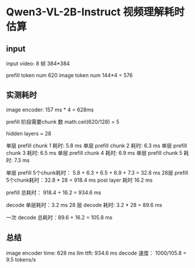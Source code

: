 # Qwen3-VL-2B-Instruct 视频理解耗时估算  

## input 
input video: 8 帧 384*384 

prefill token num 620
image token num 144*4 = 576

## 实测耗时  
image encoder: 
157 ms * 4 = 628ms 

prefill 阶段需要chunk 数 math.ceil(620/128) = 5

hidden layers = 28 

单层 prefill chunk 1 耗时: 5.8 ms 
单层 prefill chunk 2 耗时: 6.3 ms 
单层 prefill chunk 3 耗时: 6.5 ms 
单层 prefill chunk 4 耗时: 6.9 ms 
单层 prefill chunk 5 耗时: 7.3 ms 


单层 prefill 5个chunk耗时： 5.8 + 6.3 + 6.5 + 6.9 + 7.3 = 32.8 ms
28层 prefill 5个chunk耗时：32.8 * 28 = 918.4 ms 
post layer 耗时 16.2 ms 

prefill 总耗时：  918.4 + 16.2 = 934.6 ms

decode 单层耗时：3.2 ms
28 层 decode 耗时: 3.2 * 28 = 89.6 ms

一次 decode 总耗时：89.6 + 16.2 = 105.8 ms 

## 总结  
image encoder time: 628 ms 
llm ttft: 934.6 ms 
decode 速度： 1000/105.8 = 9.5 tokens/s


